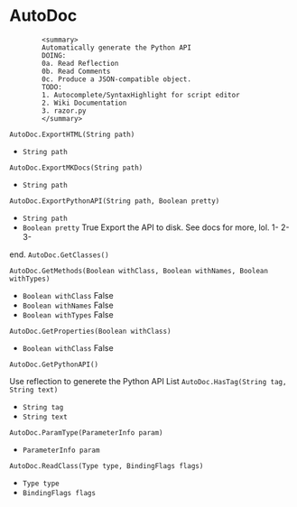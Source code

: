 # AutoDoc
            <summary>
            Automatically generate the Python API
            DOING:
            0a. Read Reflection
            0b. Read Comments 
            0c. Produce a JSON-compatible object.
            TODO:
            1. Autocomplete/SyntaxHighlight for script editor
            2. Wiki Documentation
            3. razor.py 
            </summary>
        

`AutoDoc.ExportHTML(String path)`

- `String path` 

`AutoDoc.ExportMKDocs(String path)`

- `String path` 

`AutoDoc.ExportPythonAPI(String path, Boolean pretty)`

- `String path` 
- `Boolean pretty` True
Export the API to disk. 
See docs for more, lol.
    1-
    2-
    3-

end.
`AutoDoc.GetClasses()`



`AutoDoc.GetMethods(Boolean withClass, Boolean withNames, Boolean withTypes)`

- `Boolean withClass` False
- `Boolean withNames` False
- `Boolean withTypes` False

`AutoDoc.GetProperties(Boolean withClass)`

- `Boolean withClass` False

`AutoDoc.GetPythonAPI()`


Use reflection to generete the Python API List
`AutoDoc.HasTag(String tag, String text)`

- `String tag` 
- `String text` 

`AutoDoc.ParamType(ParameterInfo param)`

- `ParameterInfo param` 

`AutoDoc.ReadClass(Type type, BindingFlags flags)`

- `Type type` 
- `BindingFlags flags` 
